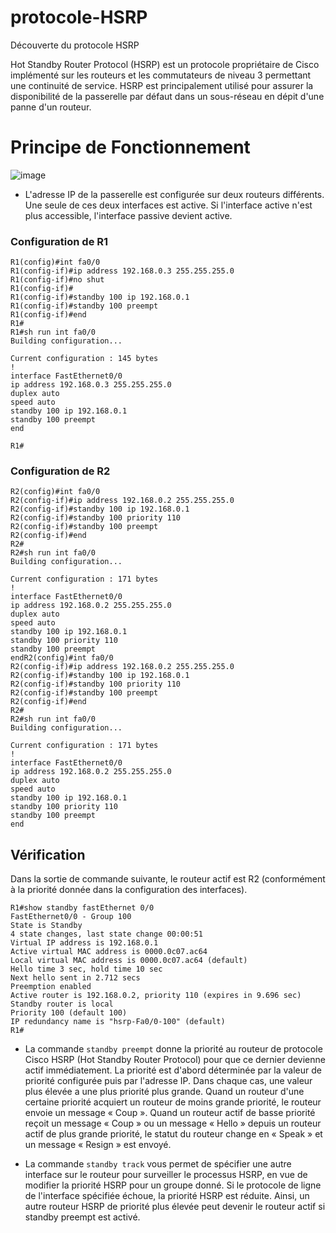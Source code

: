 # protocole-HSRP
Découverte du protocole HSRP


Hot Standby Router Protocol (HSRP) est un protocole propriétaire de Cisco implémenté sur les routeurs et les commutateurs de niveau 3 permettant une continuité de service. HSRP est principalement utilisé pour assurer la disponibilité de la passerelle par défaut dans un sous-réseau en dépit d'une panne d'un routeur.

# Principe de Fonctionnement
![image](https://user-images.githubusercontent.com/83721477/168839422-d194d263-ac80-45b6-ac99-1b6e8ac34a3b.png)
* L'adresse IP de la passerelle est configurée sur deux routeurs différents. Une seule de ces deux interfaces est active. Si l'interface active n'est plus accessible, l'interface passive devient active.

### Configuration de R1
```
R1(config)#int fa0/0
R1(config-if)#ip address 192.168.0.3 255.255.255.0
R1(config-if)#no shut
R1(config-if)#
R1(config-if)#standby 100 ip 192.168.0.1
R1(config-if)#standby 100 preempt
R1(config-if)#end
R1#
R1#sh run int fa0/0
Building configuration...

Current configuration : 145 bytes
!
interface FastEthernet0/0
ip address 192.168.0.3 255.255.255.0
duplex auto
speed auto
standby 100 ip 192.168.0.1
standby 100 preempt
end

R1#
```

### Configuration de R2
```
R2(config)#int fa0/0
R2(config-if)#ip address 192.168.0.2 255.255.255.0
R2(config-if)#standby 100 ip 192.168.0.1
R2(config-if)#standby 100 priority 110
R2(config-if)#standby 100 preempt
R2(config-if)#end
R2#
R2#sh run int fa0/0
Building configuration...

Current configuration : 171 bytes
!
interface FastEthernet0/0
ip address 192.168.0.2 255.255.255.0
duplex auto
speed auto
standby 100 ip 192.168.0.1
standby 100 priority 110
standby 100 preempt
endR2(config)#int fa0/0
R2(config-if)#ip address 192.168.0.2 255.255.255.0
R2(config-if)#standby 100 ip 192.168.0.1
R2(config-if)#standby 100 priority 110
R2(config-if)#standby 100 preempt
R2(config-if)#end
R2#
R2#sh run int fa0/0
Building configuration...

Current configuration : 171 bytes
!
interface FastEthernet0/0
ip address 192.168.0.2 255.255.255.0
duplex auto
speed auto
standby 100 ip 192.168.0.1
standby 100 priority 110
standby 100 preempt
end
```

## Vérification
Dans la sortie de commande suivante, le routeur actif est R2 (conformément à la priorité donnée dans la configuration des interfaces).
```
R1#show standby fastEthernet 0/0
FastEthernet0/0 - Group 100
State is Standby
4 state changes, last state change 00:00:51
Virtual IP address is 192.168.0.1
Active virtual MAC address is 0000.0c07.ac64
Local virtual MAC address is 0000.0c07.ac64 (default)
Hello time 3 sec, hold time 10 sec
Next hello sent in 2.712 secs
Preemption enabled
Active router is 192.168.0.2, priority 110 (expires in 9.696 sec)
Standby router is local
Priority 100 (default 100)
IP redundancy name is "hsrp-Fa0/0-100" (default)
R1#
```

* La commande `standby preempt` donne la priorité au routeur de protocole Cisco HSRP (Hot
Standby Router Protocol) pour que ce dernier devienne actif immédiatement. La priorité est
d'abord déterminée par la valeur de priorité configurée puis par l'adresse IP. Dans chaque cas,
une valeur plus élevée a une plus priorité plus grande. Quand un routeur d'une certaine priorité
acquiert un routeur de moins grande priorité, le routeur envoie un message « Coup ». Quand un
routeur actif de basse priorité reçoit un message « Coup » ou un message « Hello » depuis un
routeur actif de plus grande priorité, le statut du routeur change en « Speak » et un message
« Resign » est envoyé.

* La commande `standby track` vous permet de spécifier une autre interface sur le routeur pour
surveiller le processus HSRP, en vue de modifier la priorité HSRP pour un groupe donné. Si le
protocole de ligne de l'interface spécifiée échoue, la priorité HSRP est réduite. Ainsi, un autre
routeur HSRP de priorité plus élevée peut devenir le routeur actif si standby preempt est activé.
